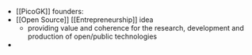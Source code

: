 - [[PicoGK]] founders:
- [[Open Source]] [[Entrepreneurship]] idea
	- providing value and coherence for the research, development and production of open/public technologies
-